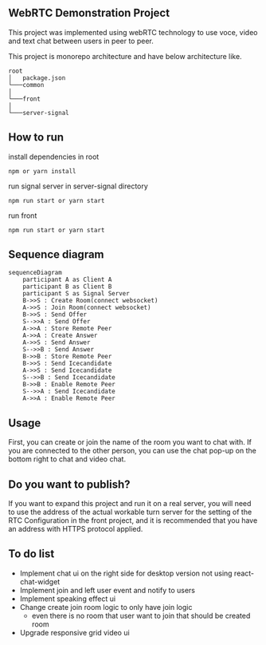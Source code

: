 
## WebRTC Demonstration Project

This project was implemented using webRTC technology to use voce, video and text chat between users in peer to peer.

This project is monorepo architecture and have below architecture like.

```
root
│   package.json
└───common
│
└───front
│
└───server-signal
```

## How to run

install dependencies in root
```
npm or yarn install
```

run signal server in server-signal directory
```
npm run start or yarn start
```

run front
```
npm run start or yarn start
```

## Sequence diagram

```mermaid
sequenceDiagram
    participant A as Client A
    participant B as Client B
    participant S as Signal Server
    B->>S : Create Room(connect websocket)
    A->>S : Join Room(connect websocket)
    B->>S : Send Offer
    S-->>A : Send Offer
    A->>A : Store Remote Peer
    A->>A : Create Answer
    A->>S : Send Answer
    S-->>B : Send Answer
    B->>B : Store Remote Peer
    B->>S : Send Icecandidate
    A->>S : Send Icecandidate
    S-->>B : Send Icecandidate
    B->>B : Enable Remote Peer
    S-->>A : Send Icecandidate
    A->>A : Enable Remote Peer
```

## Usage

First, you can create or join the name of the room you want to chat with. If you are connected to the other person, you can use the chat pop-up on the bottom right to chat and video chat.

## Do you want to publish?

If you want to expand this project and run it on a real server, you will need to use the address of the actual workable turn server for the setting of the RTC Configuration in the front project, and it is recommended that you have an address with HTTPS protocol applied.

## To do list
- Implement chat ui on the right side for desktop version not using react-chat-widget
- Implement join and left user event and notify to users
- Implement speaking effect ui
- Change create join room logic to only have join logic
  - even there is no room that user want to join that should be created room
- Upgrade responsive grid video ui
